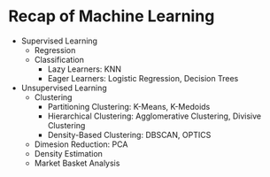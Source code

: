 # Recap of Machine Learning

- Supervised Learning
	- Regression 
	- Classification
		- Lazy Learners: KNN
		- Eager Learners: Logistic Regression, Decision Trees
- Unsupervised Learning
	- Clustering
		- Partitioning Clustering: K-Means, K-Medoids
		- Hierarchical Clustering: Agglomerative Clustering, Divisive Clustering
		- Density-Based Clustering: DBSCAN, OPTICS
	- Dimesion Reduction: PCA
	- Density Estimation
	- Market Basket Analysis